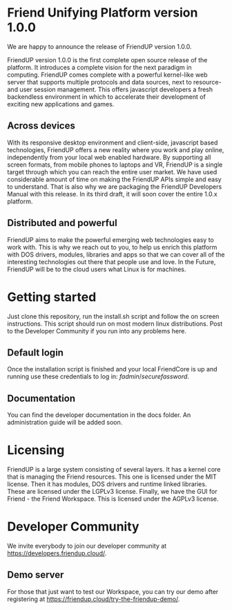 Friend Unifying Platform version 1.0.0
==================================

We are happy to announce the release of FriendUP version 1.0.0.

FriendUP version 1.0.0 is the first complete open source release of the platform. It introduces a complete vision for the next paradigm in computing. FriendUP comes complete with a powerful kernel-like web server that supports multiple protocols and data sources, next to resource- and user session management. This offers javascript developers a fresh backendless environment in which to accelerate their development of exciting new applications and games. 

Across devices
--------------

With its responsive desktop environment and client-side, javascript based technologies, FriendUP offers a new reality where you work and play online, independently from your local web enabled hardware. By supporting all screen formats, from mobile phones to laptops and VR, FriendUP is a single target through which you can reach the entire user market.
We have used considerable amount of time on making the FriendUP APIs simple and easy to understand. That is also why we are packaging the FriendUP Developers Manual with this release. In its third draft, it will soon cover the entire 1.0.x platform.

Distributed and powerful
------------------------

FriendUP aims to make the powerful emerging web technologies easy to work with. This is why we reach out to you, to help us enrich this platform with DOS drivers, modules, libraries and apps so that we can cover all of the interesting technologies out there that people use and love.
In the Future, FriendUP will be to the cloud users what Linux is for machines.

Getting started
===============

Just clone this repository, run the install.sh script and follow the on screen instructions. This script should run on most modern linux distributions. Post to the Developer Community if you run into any problems here.

Default login
-------------

Once the installation script is finished and your local FriendCore is up and running use these credentials to log in: *fadmin*/*securefassword*.

Documentation
-------------

You can find the developer documentation in the docs folder. An administration guide will be added soon.

Licensing
=========

FriendUP is a large system consisting of several layers. It has a kernel core that is managing the Friend resources. This one is licensed under the MIT license. Then it has modules, DOS drivers and runtime linked libraries. These are licensed under the LGPLv3 license. Finally, we have the GUI for Friend - the Friend Workspace. This is licensed under the AGPLv3 license.

Developer Community
===================

We invite everybody to join our developer community at https://developers.friendup.cloud/.

Demo server
-----------

For those that just want to test our Workspace, you can try our demo after registering at https://friendup.cloud/try-the-friendup-demo/.